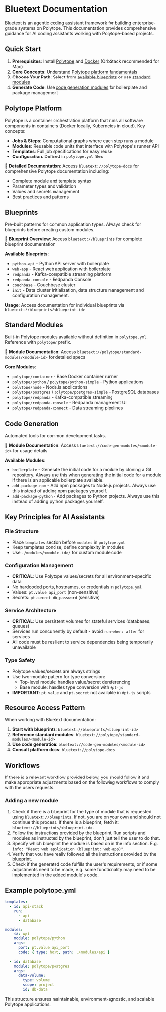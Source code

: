 # Bluetext Documentation

Bluetext is an agentic coding assistant framework for building enterprise-grade systems on Polytope. This documentation provides comprehensive guidance for AI coding assistants working with Polytope-based projects.

## Quick Start

1. **Prerequisites**: Install [Polytope](https://docs.cillers.com/polytope) and [Docker](https://orbstack.dev) (OrbStack recommended for Mac)
2. **Core Concepts**: Understand [Polytope platform fundamentals](#polytope-platform)
3. **Choose Your Path**: Select from [available blueprints](#blueprints) or use [standard modules](#standard-modules)
4. **Generate Code**: Use [code generation modules](#code-generation) for boilerplate and package management

## Polytope Platform

Polytope is a container orchestration platform that runs all software components in containers (Docker locally, Kubernetes in cloud). Key concepts:

- **Jobs & Steps**: Computational graphs where each step runs a module
- **Modules**: Reusable code units that interface with Polytope's runner API
- **Templates**: Full job specifications for easy reuse
- **Configuration**: Defined in `polytope.yml` files

**📖 Detailed Documentation**: Access `bluetext://polytope-docs` for comprehensive Polytope documentation including:
- Complete module and template syntax
- Parameter types and validation
- Values and secrets management
- Best practices and patterns

## Blueprints

Pre-built patterns for common application types. Always check for blueprints before creating custom modules.

**📖 Blueprint Overview**: Access `bluetext://blueprints` for complete blueprint documentation

**Available Blueprints**:
- `python-api` - Python API server with boilerplate
- `web-app` - React web application with boilerplate  
- `redpanda` - Kafka-compatible streaming platform
- `redpanda-console` - Redpanda Console
- `couchbase` - Couchbase cluster
- `init` - Data cluster initialization, data structure management and configuration management.

**Usage**: Access documentation for individual blueprints via `bluetext://blueprints/<blueprint-id>`

## Standard Modules

Built-in Polytope modules available without definition in `polytope.yml`. Reference with `polytope/` prefix.

**📖 Module Documentation**: Access `bluetext://polytope/standard-modules/<module-id>` for detailed specs

**Core Modules**:
- `polytope/container` - Base Docker container runner
- `polytope/python` / `polytope/python-simple` - Python applications
- `polytope/node` - Node.js applications
- `polytope/postgres` / `polytope/postgres-simple` - PostgreSQL databases
- `polytope/redpanda` - Kafka-compatible streaming
- `polytope/redpanda-console` - Redpanda management UI
- `polytope/redpanda-connect` - Data streaming pipelines

## Code Generation

Automated tools for common development tasks.

**📖 Module Documentation**: Access `bluetext://code-gen-modules/<module-id>` for usage details

**Available Modules**:
- `boilerplate` - Generate the initial code for a module by cloning a Git repository. Always use this when generating the initial code for a module if there is an applicable boilerplate available.
- `add-package-npm` - Add npm packages to Node.js projects. Always use this instead of adding npm packages yourself. 
- `add-package-python` - Add packages to Python projects. Always use this instead of adding python packages yourself.

## Key Principles for AI Assistants

### File Structure
- Place `templates` section before `modules` in `polytope.yml`
- Keep templates concise, define complexity in modules
- Use `./modules/<module-id>/` for custom module code

### Configuration Management
- **CRITICAL**: Use Polytope values/secrets for all environment-specific data
- No hardcoded ports, hostnames, or credentials in `polytope.yml`
- Values: `pt.value api_port` (non-sensitive)
- Secrets: `pt.secret db_password` (sensitive)

### Service Architecture
- **CRITICAL**: Use persistent volumes for stateful services (databases, queues)
- Services run concurrently by default - avoid `run-when: after` for services
- All code must be resilient to service dependencies being temporarily unavailable

### Type Safety
- Polytope values/secrets are always strings
- Use two-module pattern for type conversion:
  - Top-level module: handles value/secret dereferencing
  - Base module: handles type conversion with `#pt-js`
- **IMPORTANT**: `pt.value` and `pt.secret` not available in `#pt-js` scripts

## Resource Access Pattern
When working with Bluetext documentation:
1. **Start with blueprints**: `bluetext://blueprints/<blueprint-id>`
2. **Reference standard modules**: `bluetext://polytope/standard-modules/<module-id>`
3. **Use code generation**: `bluetext://code-gen-modules/<module-id>`
4. **Consult platform docs**: `bluetext://polytope-docs`

## Workflows

If there is a relevant workflow provided below, you should follow it and make appropriate adjustments based on the  following workflows to comply with the users requests. 

### Adding a new module
1. Check if there is a blueprint for the type of module that is requested using `bluetext://blueprints`. If not, you are on your own and should not continue this process. If there is a blueprint, fetch it: `bluetext://blueprints/<blueprint-id>`.
3. Follow the instructions provided by the blueprint. Run scripts and modules as instructed by the blueprint, don't just tell the user to do that.
4. Specify which blueprint the module is based on in the info section. E.g. `info: "React web application (blueprint: web-app)"`.
5. Verify that you have really followed all the instructions provided by the blueprint. 
6. Check if the generated code fulfills the user's requirements, or if some adjustments need to be made, e.g. some functionality may need to be implemented in the added module's code. 

## Example polytope.yml 
```yaml
templates:
  - id: api-stack
    run:
      - api
      - database

modules:
  - id: api
    module: polytope/python
    args:
      port: pt.value api_port
      code: { type: host, path: ./modules/api }
      
  - id: database
    module: polytope/postgres
    args:
      data-volume:
        type: volume
        scope: project
        id: db-data
```

This structure ensures maintainable, environment-agnostic, and scalable Polytope applications.
